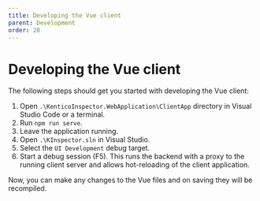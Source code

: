 ```yaml
---
title: Developing the Vue client
parent: Development
order: 20
---
```


# Developing the Vue client

The following steps should get you started with developing the Vue client:

1. Open `.\KenticoInspector.WebApplication\ClientApp` directory in Visual Studio Code or a terminal.
1. Run `npm run serve`.
1. Leave the application running.
1. Open `.\KInspector.sln` in Visual Studio.
1. Select the `UI Development` debug target.
1. Start a debug session (F5). This runs the backend with a proxy to the running client server and allows hot-reloading of the client application.

Now, you can make any changes to the Vue files and on saving they will be recompiled.
